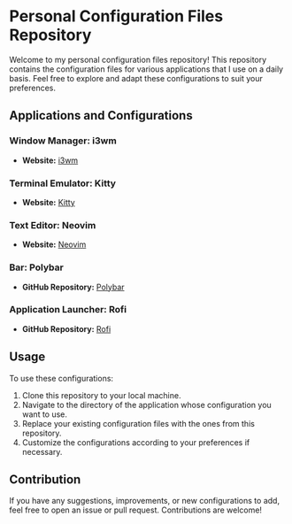 # Personal Configuration Files Repository

Welcome to my personal configuration files repository! This repository contains the configuration files for various applications that I use on a daily basis. Feel free to explore and adapt these configurations to suit your preferences.

## Applications and Configurations

### Window Manager: i3wm

- **Website:** [i3wm](https://i3wm.org/)

### Terminal Emulator: Kitty

- **Website:** [Kitty](https://sw.kovidgoyal.net/kitty/)

### Text Editor: Neovim

- **Website:** [Neovim](https://neovim.io/)

### Bar: Polybar

- **GitHub Repository:** [Polybar](https://github.com/polybar/polybar)

### Application Launcher: Rofi

- **GitHub Repository:** [Rofi](https://github.com/davatorium/rofi)

## Usage

To use these configurations:

1. Clone this repository to your local machine.
2. Navigate to the directory of the application whose configuration you want to use.
3. Replace your existing configuration files with the ones from this repository.
4. Customize the configurations according to your preferences if necessary.

## Contribution

If you have any suggestions, improvements, or new configurations to add, feel free to open an issue or pull request. Contributions are welcome!
